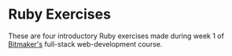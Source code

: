 # Ruby Exercises

These are four introductory Ruby exercises made during week 1 of [Bitmaker's](https://www.bitmaker.co)
full-stack web-development course. 
